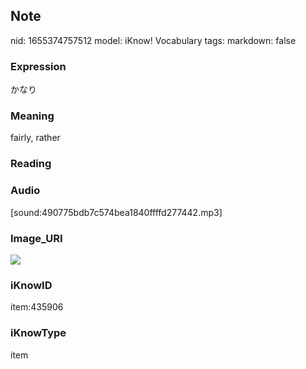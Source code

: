 ## Note
nid: 1655374757512
model: iKnow! Vocabulary
tags: 
markdown: false

### Expression
かなり

### Meaning
fairly, rather

### Reading


### Audio
[sound:490775bdb7c574bea1840ffffd277442.mp3]

### Image_URI
<img src="2d91e372391f15c71b751cb68e6acba1.jpg">

### iKnowID
item:435906

### iKnowType
item
